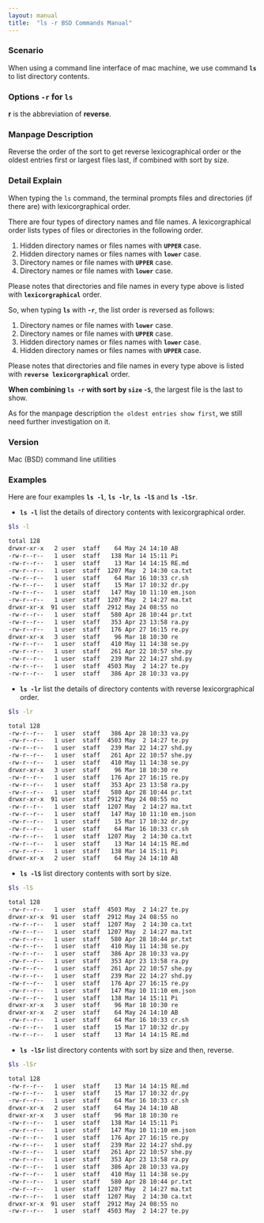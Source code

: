 ```yaml
---
layout: manual
title:  "ls -r BSD Commands Manual"
---
```


### Scenario
When using a command line interface of mac machine, we use command __`ls`__ to list directory contents.

### Options `-r` for `ls` 
__r__ is the abbreviation of __reverse__.

### Manpage Description
Reverse the order of the sort to get reverse lexicographical order or the oldest entries first or largest files last, if combined with sort by size.

### Detail Explain
When typing the `ls` command, the terminal prompts files and directories (if there are) with lexicorgraphical order.

There are four types of directory names and file names. A lexicorgraphical order lists types of files or directories in the following order.

1. Hidden directory names or files names with __`UPPER`__ case. 
2. Hidden directory names or files names with __`lower`__ case.
3. Directory names or file names with __`UPPER`__ case.
4. Directory names or file names with __`lower`__ case.

Please notes that directories and file names in every type above is listed with __`lexicorgraphical`__ order. 

So, when typing __`ls`__ with __`-r`__, the list order is reversed as follows:

1. Directory names or file names with __`lower`__ case.
2. Directory names or file names with __`UPPER`__ case.
3. Hidden directory names or files names with __`lower`__ case.
4. Hidden directory names or files names with __`UPPER`__ case.

Please notes that directories and file names in every type above is listed with __`reverse lexicorgraphical`__ order. 

__When combining `ls -r` with sort by `size` `-S`__, the largest file is the last to show.

As for the manpage description `the oldest entries show first`, we still need further investigation on it.

### Version
Mac (BSD) command line utilities

### Examples
Here are four examples __`ls -l`__, __`ls -lr`__, __`ls -lS`__ and __`ls -lSr`__.

- __`ls -l`__ list the details of directory contents with lexicorgraphical order.

```bash
$ls -l

total 128
drwxr-xr-x   2 user  staff    64 May 24 14:10 AB
-rw-r--r--   1 user  staff   138 Mar 14 15:11 Pi
-rw-r--r--   1 user  staff    13 Mar 14 14:15 RE.md
-rw-r--r--   1 user  staff  1207 May  2 14:30 ca.txt
-rw-r--r--   1 user  staff    64 Mar 16 10:33 cr.sh
-rw-r--r--   1 user  staff    15 Mar 17 10:32 dr.py
-rw-r--r--   1 user  staff   147 May 10 11:10 em.json
-rw-r--r--   1 user  staff  1207 May  2 14:27 ma.txt
drwxr-xr-x  91 user  staff  2912 May 24 08:55 no
-rw-r--r--   1 user  staff   580 Apr 28 10:44 pr.txt
-rw-r--r--   1 user  staff   353 Apr 23 13:58 ra.py
-rw-r--r--   1 user  staff   176 Apr 27 16:15 re.py
drwxr-xr-x   3 user  staff    96 Mar 18 10:30 re
-rw-r--r--   1 user  staff   410 May 11 14:38 se.py
-rw-r--r--   1 user  staff   261 Apr 22 10:57 she.py
-rw-r--r--   1 user  staff   239 Mar 22 14:27 shd.py
-rw-r--r--   1 user  staff  4503 May  2 14:27 te.py
-rw-r--r--   1 user  staff   386 Apr 28 10:33 va.py
```

- __`ls -lr`__ list the details of directory contents with reverse lexicorgraphical order.

```bash
$ls -lr 

total 128
-rw-r--r--   1 user  staff   386 Apr 28 10:33 va.py
-rw-r--r--   1 user  staff  4503 May  2 14:27 te.py
-rw-r--r--   1 user  staff   239 Mar 22 14:27 shd.py
-rw-r--r--   1 user  staff   261 Apr 22 10:57 she.py
-rw-r--r--   1 user  staff   410 May 11 14:38 se.py
drwxr-xr-x   3 user  staff    96 Mar 18 10:30 re
-rw-r--r--   1 user  staff   176 Apr 27 16:15 re.py
-rw-r--r--   1 user  staff   353 Apr 23 13:58 ra.py
-rw-r--r--   1 user  staff   580 Apr 28 10:44 pr.txt
drwxr-xr-x  91 user  staff  2912 May 24 08:55 no
-rw-r--r--   1 user  staff  1207 May  2 14:27 ma.txt
-rw-r--r--   1 user  staff   147 May 10 11:10 em.json
-rw-r--r--   1 user  staff    15 Mar 17 10:32 dr.py
-rw-r--r--   1 user  staff    64 Mar 16 10:33 cr.sh
-rw-r--r--   1 user  staff  1207 May  2 14:30 ca.txt
-rw-r--r--   1 user  staff    13 Mar 14 14:15 RE.md
-rw-r--r--   1 user  staff   138 Mar 14 15:11 Pi
drwxr-xr-x   2 user  staff    64 May 24 14:10 AB
```

- __`ls -lS`__ list directory contents with sort by size.

```bash
$ls -lS

total 128
-rw-r--r--   1 user  staff  4503 May  2 14:27 te.py
drwxr-xr-x  91 user  staff  2912 May 24 08:55 no
-rw-r--r--   1 user  staff  1207 May  2 14:30 ca.txt
-rw-r--r--   1 user  staff  1207 May  2 14:27 ma.txt
-rw-r--r--   1 user  staff   580 Apr 28 10:44 pr.txt
-rw-r--r--   1 user  staff   410 May 11 14:38 se.py
-rw-r--r--   1 user  staff   386 Apr 28 10:33 va.py
-rw-r--r--   1 user  staff   353 Apr 23 13:58 ra.py
-rw-r--r--   1 user  staff   261 Apr 22 10:57 she.py
-rw-r--r--   1 user  staff   239 Mar 22 14:27 shd.py
-rw-r--r--   1 user  staff   176 Apr 27 16:15 re.py
-rw-r--r--   1 user  staff   147 May 10 11:10 em.json
-rw-r--r--   1 user  staff   138 Mar 14 15:11 Pi
drwxr-xr-x   3 user  staff    96 Mar 18 10:30 re
drwxr-xr-x   2 user  staff    64 May 24 14:10 AB
-rw-r--r--   1 user  staff    64 Mar 16 10:33 cr.sh
-rw-r--r--   1 user  staff    15 Mar 17 10:32 dr.py
-rw-r--r--   1 user  staff    13 Mar 14 14:15 RE.md
```

- __`ls -lSr`__ list directory contents with sort by size and then, reverse.

```bash
$ls -lSr

total 128
-rw-r--r--   1 user  staff    13 Mar 14 14:15 RE.md
-rw-r--r--   1 user  staff    15 Mar 17 10:32 dr.py
-rw-r--r--   1 user  staff    64 Mar 16 10:33 cr.sh
drwxr-xr-x   2 user  staff    64 May 24 14:10 AB
drwxr-xr-x   3 user  staff    96 Mar 18 10:30 re
-rw-r--r--   1 user  staff   138 Mar 14 15:11 Pi
-rw-r--r--   1 user  staff   147 May 10 11:10 em.json
-rw-r--r--   1 user  staff   176 Apr 27 16:15 re.py
-rw-r--r--   1 user  staff   239 Mar 22 14:27 shd.py
-rw-r--r--   1 user  staff   261 Apr 22 10:57 she.py
-rw-r--r--   1 user  staff   353 Apr 23 13:58 ra.py
-rw-r--r--   1 user  staff   386 Apr 28 10:33 va.py
-rw-r--r--   1 user  staff   410 May 11 14:38 se.py
-rw-r--r--   1 user  staff   580 Apr 28 10:44 pr.txt
-rw-r--r--   1 user  staff  1207 May  2 14:27 ma.txt
-rw-r--r--   1 user  staff  1207 May  2 14:30 ca.txt
drwxr-xr-x  91 user  staff  2912 May 24 08:55 no
-rw-r--r--   1 user  staff  4503 May  2 14:27 te.py
```
